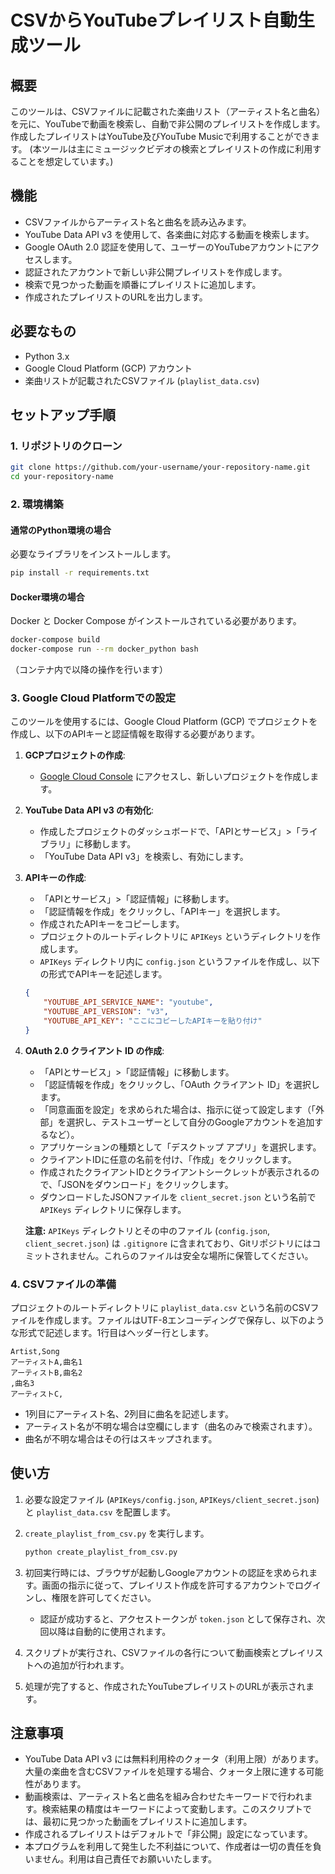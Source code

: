 # CSVからYouTubeプレイリスト自動生成ツール

## 概要

このツールは、CSVファイルに記載された楽曲リスト（アーティスト名と曲名）を元に、YouTubeで動画を検索し、自動で非公開のプレイリストを作成します。
作成したプレイリストはYouTube及びYouTube Musicで利用することができます。
(本ツールは主にミュージックビデオの検索とプレイリストの作成に利用することを想定しています。)

## 機能

*   CSVファイルからアーティスト名と曲名を読み込みます。
*   YouTube Data API v3 を使用して、各楽曲に対応する動画を検索します。
*   Google OAuth 2.0 認証を使用して、ユーザーのYouTubeアカウントにアクセスします。
*   認証されたアカウントで新しい非公開プレイリストを作成します。
*   検索で見つかった動画を順番にプレイリストに追加します。
*   作成されたプレイリストのURLを出力します。

## 必要なもの

*   Python 3.x
*   Google Cloud Platform (GCP) アカウント
*   楽曲リストが記載されたCSVファイル (`playlist_data.csv`)

## セットアップ手順

### 1. リポジトリのクローン

```bash
git clone https://github.com/your-username/your-repository-name.git
cd your-repository-name
```

### 2. 環境構築

#### 通常のPython環境の場合

必要なライブラリをインストールします。

```bash
pip install -r requirements.txt
```

#### Docker環境の場合

Docker と Docker Compose がインストールされている必要があります。

```bash
docker-compose build
docker-compose run --rm docker_python bash
```
（コンテナ内で以降の操作を行います）

### 3. Google Cloud Platformでの設定

このツールを使用するには、Google Cloud Platform (GCP) でプロジェクトを作成し、以下のAPIキーと認証情報を取得する必要があります。

1.  **GCPプロジェクトの作成**:
    *   [Google Cloud Console](https://console.cloud.google.com/) にアクセスし、新しいプロジェクトを作成します。

2.  **YouTube Data API v3 の有効化**:
    *   作成したプロジェクトのダッシュボードで、「APIとサービス」>「ライブラリ」に移動します。
    *   「YouTube Data API v3」を検索し、有効にします。

3.  **APIキーの作成**:
    *   「APIとサービス」>「認証情報」に移動します。
    *   「認証情報を作成」をクリックし、「APIキー」を選択します。
    *   作成されたAPIキーをコピーします。
    *   プロジェクトのルートディレクトリに `APIKeys` というディレクトリを作成します。
    *   `APIKeys` ディレクトリ内に `config.json` というファイルを作成し、以下の形式でAPIキーを記述します。

    ```json:APIKeys/config.json
    {
        "YOUTUBE_API_SERVICE_NAME": "youtube",
        "YOUTUBE_API_VERSION": "v3",
        "YOUTUBE_API_KEY": "ここにコピーしたAPIキーを貼り付け"
    }
    ```

4.  **OAuth 2.0 クライアント ID の作成**:
    *   「APIとサービス」>「認証情報」に移動します。
    *   「認証情報を作成」をクリックし、「OAuth クライアント ID」を選択します。
    *   「同意画面を設定」を求められた場合は、指示に従って設定します（「外部」を選択し、テストユーザーとして自分のGoogleアカウントを追加するなど）。
    *   アプリケーションの種類として「デスクトップ アプリ」を選択します。
    *   クライアントIDに任意の名前を付け、「作成」をクリックします。
    *   作成されたクライアントIDとクライアントシークレットが表示されるので、「JSONをダウンロード」をクリックします。
    *   ダウンロードしたJSONファイルを `client_secret.json` という名前で `APIKeys` ディレクトリに保存します。

    **注意:** `APIKeys` ディレクトリとその中のファイル (`config.json`, `client_secret.json`) は `.gitignore` に含まれており、Gitリポジトリにはコミットされません。これらのファイルは安全な場所に保管してください。

### 4. CSVファイルの準備

プロジェクトのルートディレクトリに `playlist_data.csv` という名前のCSVファイルを作成します。ファイルはUTF-8エンコーディングで保存し、以下のような形式で記述します。1行目はヘッダー行とします。

```csv:playlist_data.csv
Artist,Song
アーティストA,曲名1
アーティストB,曲名2
,曲名3
アーティストC,
```
*   1列目にアーティスト名、2列目に曲名を記述します。
*   アーティスト名が不明な場合は空欄にします（曲名のみで検索されます）。
*   曲名が不明な場合はその行はスキップされます。

## 使い方

1.  必要な設定ファイル (`APIKeys/config.json`, `APIKeys/client_secret.json`) と `playlist_data.csv` を配置します。
2.  `create_playlist_from_csv.py` を実行します。

    ```bash
    python create_playlist_from_csv.py
    ```

3.  初回実行時には、ブラウザが起動しGoogleアカウントの認証を求められます。画面の指示に従って、プレイリスト作成を許可するアカウントでログインし、権限を許可してください。
    *   認証が成功すると、アクセストークンが `token.json` として保存され、次回以降は自動的に使用されます。
4.  スクリプトが実行され、CSVファイルの各行について動画検索とプレイリストへの追加が行われます。
5.  処理が完了すると、作成されたYouTubeプレイリストのURLが表示されます。

## 注意事項

*   YouTube Data API v3 には無料利用枠のクォータ（利用上限）があります。大量の楽曲を含むCSVファイルを処理する場合、クォータ上限に達する可能性があります。
*   動画検索は、アーティスト名と曲名を組み合わせたキーワードで行われます。検索結果の精度はキーワードによって変動します。このスクリプトでは、最初に見つかった動画をプレイリストに追加します。
*   作成されるプレイリストはデフォルトで「非公開」設定になっています。
*   本プログラムを利用して発生した不利益について、作成者は一切の責任を負いません。利用は自己責任でお願いいたします。

<!-- ## ライセンス

(必要であればライセンス情報を記載してください。例: MIT License) -->